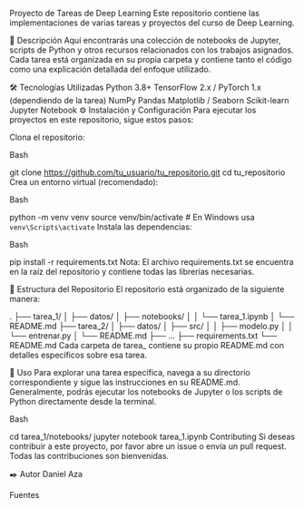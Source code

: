 Proyecto de Tareas de Deep Learning
Este repositorio contiene las implementaciones de varias tareas y proyectos del curso de Deep Learning.

📖 Descripción
Aquí encontrarás una colección de notebooks de Jupyter, scripts de Python y otros recursos relacionados con los trabajos asignados. Cada tarea está organizada en su propia carpeta y contiene tanto el código como una explicación detallada del enfoque utilizado.

🛠️ Tecnologías Utilizadas
Python 3.8+
TensorFlow 2.x / PyTorch 1.x (dependiendo de la tarea)
NumPy
Pandas
Matplotlib / Seaborn
Scikit-learn
Jupyter Notebook
⚙️ Instalación y Configuración
Para ejecutar los proyectos en este repositorio, sigue estos pasos:

Clona el repositorio:

Bash

git clone https://github.com/tu_usuario/tu_repositorio.git
cd tu_repositorio
Crea un entorno virtual (recomendado):

Bash

python -m venv venv
source venv/bin/activate  # En Windows usa `venv\Scripts\activate`
Instala las dependencias:

Bash

pip install -r requirements.txt
Nota: El archivo requirements.txt se encuentra en la raíz del repositorio y contiene todas las librerías necesarias.

📁 Estructura del Repositorio
El repositorio está organizado de la siguiente manera:

.
├── tarea_1/
│   ├── datos/
│   ├── notebooks/
│   │   └── tarea_1.ipynb
│   └── README.md
├── tarea_2/
│   ├── datos/
│   ├── src/
│   │   ├── modelo.py
│   │   └── entrenar.py
│   └── README.md
├── ...
├── requirements.txt
└── README.md
Cada carpeta de tarea_ contiene su propio README.md con detalles específicos sobre esa tarea.

🚀 Uso
Para explorar una tarea específica, navega a su directorio correspondiente y sigue las instrucciones en su README.md. Generalmente, podrás ejecutar los notebooks de Jupyter o los scripts de Python directamente desde la terminal.


Bash

cd tarea_1/notebooks/
jupyter notebook tarea_1.ipynb
Contributing
Si deseas contribuir a este proyecto, por favor abre un issue o envía un pull request. Todas las contribuciones son bienvenidas.

✒️ Autor
Daniel Aza

Fuentes





